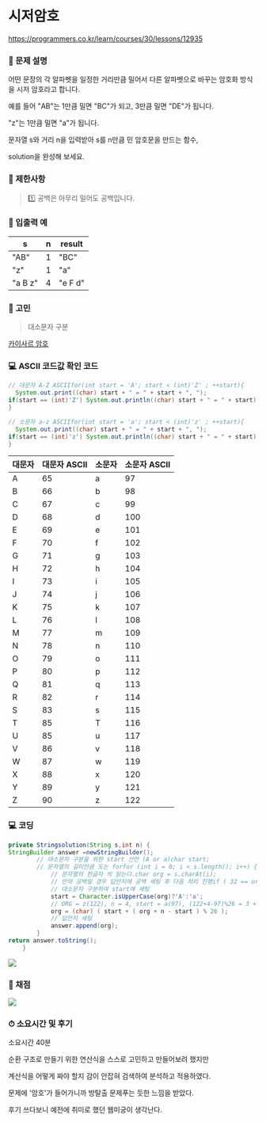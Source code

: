 # 시저암호

https://programmers.co.kr/learn/courses/30/lessons/12935

### **👀 문제 설명**

어떤 문장의 각 알파벳을 일정한 거리만큼 밀어서 다른 알파벳으로 바꾸는 암호화 방식을 시저 암호라고 합니다.

예를 들어 "AB"는 1만큼 밀면 "BC"가 되고, 3만큼 밀면 "DE"가 됩니다.

"z"는 1만큼 밀면 "a"가 됩니다.

문자열 s와 거리 n을 입력받아 s를 n만큼 민 암호문을 만드는 함수,

solution을 완성해 보세요.

### **🚥 제한사항**

> 1️⃣ 공백은 아무리 밀어도 공백입니다.
> 

### **📌 입출력 예**

| s | n | result |
| --- | --- | --- |
| "AB" | 1 | "BC" |
| "z" | 1 | "a" |
| "a B z" | 4 | "e F d" |

### [](https://96-brain.tistory.com/73#%C-%A-)

### **🤨 고민**

> 대소문자 구분
> 

[카이사르 암호](https://ko.wikipedia.org/wiki/카이사르_암호)

### **💻 ASCII 코드값 확인 코드**

```java
// 대문자 A-Z ASCIIfor(int start = 'A'; start < (int)'Z' ; ++start){
  System.out.print((char) start + " = " + start + ", ");
if(start == (int)'Z') System.out.println((char) start + " = " + start);
}

// 소문자 a-z ASCIIfor(int start = 'a'; start < (int)'z' ; ++start){
  System.out.print((char) start + " = " + start + ", ");
if(start == (int)'z') System.out.println((char) start + " = " + start);
}
```

| 대문자 | 대문자 ASCII | 소문자 | 소문자 ASCII |
| --- | --- | --- | --- |
| A | 65 | a | 97 |
| B | 66 | b | 98 |
| C | 67 | c | 99 |
| D | 68 | d | 100 |
| E | 69 | e | 101 |
| F | 70 | f | 102 |
| G | 71 | g | 103 |
| H | 72 | h | 104 |
| I | 73 | i | 105 |
| J | 74 | j | 106 |
| K | 75 | k | 107 |
| L | 76 | l | 108 |
| M | 77 | m | 109 |
| N | 78 | n | 110 |
| O | 79 | o | 111 |
| P | 80 | p | 112 |
| Q | 81 | q | 113 |
| R | 82 | r | 114 |
| S | 83 | s | 115 |
| T | 85 | T | 116 |
| U | 85 | u | 117 |
| V | 86 | v | 118 |
| W | 87 | w | 119 |
| X | 88 | x | 120 |
| Y | 89 | y | 121 |
| Z | 90 | z | 122 |

### **💻 코딩**

```java
private Stringsolution(String s,int n) {
StringBuilder answer =newStringBuilder();
        // 대소문자 구분을 위한 start 선언 (A or a)char start;
        // 문자열의 길이만큼 도는 forfor (int i = 0; i < s.length(); i++) {
            // 문자열의 한글자 씩 읽는다.char org = s.charAt(i);
            // 만약 공백일 경우 답안지에 공백 세팅 후 다음 처리 진행if ( 32 == org ) { answer.append(" ");continue; }
            // 대소문자 구분하여 start에 세팅
            start = Character.isUpperCase(org)?'A':'a';
            // ORG = z(122), n = 4, start = a(97), (122+4-97)%26 = 3 + 07 = d(100)
            org = (char) ( start + ( org + n - start ) % 26 );
            // 답안지 세팅
            answer.append(org);
        }
return answer.toString();
    }
```

![](https://blog.kakaocdn.net/dn/cXjJYv/btq6MShNaZJ/XnAiEJqpixokacINnF3G1K/img.png)

### **📝 채점**

![](https://blog.kakaocdn.net/dn/cSVJfB/btq6MAhtTSa/kYcgrFsJpDYgaDO5I3NuRK/img.png)

### **⏱ 소요시간 및 후기**

소요시간 40분

순환 구조로 만들기 위한 연산식을 스스로 고민하고 만들어보려 했지만

계산식을 어떻게 짜야 할지 감이 안잡혀 검색하여 분석하고 적용하였다.

문제에 '암호'가 들어가니까 방탈출 문제푸는 듯한 느낌을 받았다.

후기 쓰다보니 예전에 취미로 했던 웹미궁이 생각난다.
